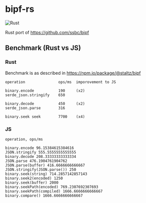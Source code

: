 # bipf-rs

![Rust](https://github.com/jerive/bipf-rs/workflows/Rust/badge.svg)

Rust port of https://github.com/ssbc/bipf

## Benchmark (Rust vs JS)


### Rust

Benchmark is as described in https://npm.io/package/@staltz/bipf

```
operation               ops/ms  imporovement to JS

binary.encode           190     (x2)
serde_json.stringify    650

binary.decode           450     (x2)
serde_json.parse        316

binary.seek seek        7700    (x4)
```

### JS 

```
operation, ops/ms

binary.encode 96.15384615384616
JSON.stringify 555.5555555555555
binary.decode 208.33333333333334
JSON.parse 476.1904761904762
JSON.parse(buffer) 416.6666666666667
JSON.stringify(JSON.parse()) 250
binary.seek(string) 714.2857142857143
binary.seek2(encoded) 1250
binary.seek(buffer) 2000
binary.seekPath(encoded) 769.2307692307693
binary.seekPath(compiled) 1666.6666666666667
binary.compare() 1666.6666666666667

```
